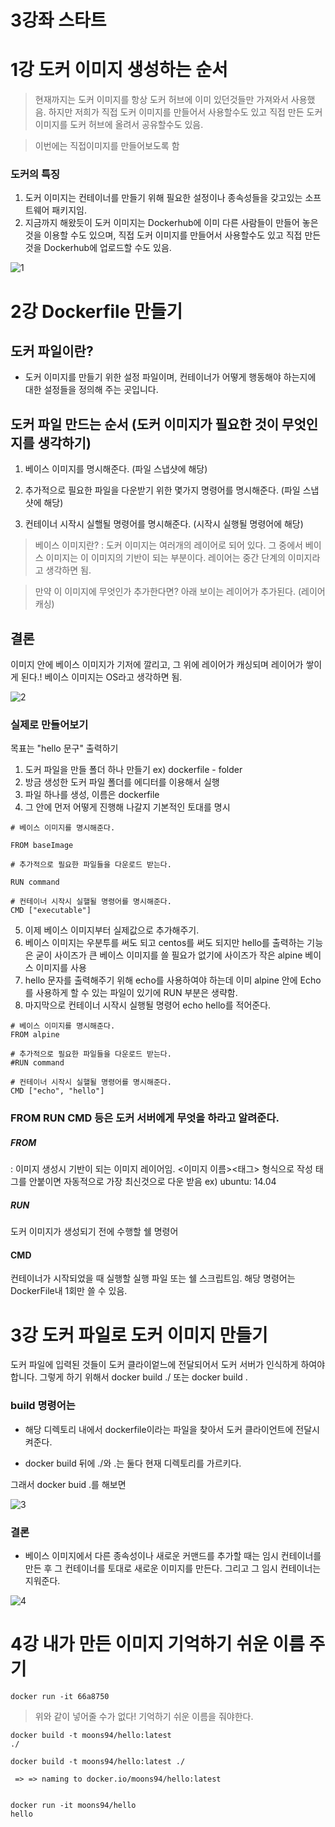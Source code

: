 # 3강좌 스타트

# 1강 도커 이미지 생성하는 순서

> 현재까지는 도커 이미지를 항상 도커 허브에 이미 있던것들만 가져와서 사용했음. 하지만 저희가 직접 도커 이미지를 만들어서 사용할수도 있고 직접 만든 도커 이미지를 도커 허브에 올려서 공유할수도 있음.

> 이번에는 직접이미지를 만들어보도록 함

### 도커의 특징

1. 도커 이미지는 컨테이너를 만들기 위해 필요한 설정이나 종속성들을 갖고있는 소프트웨어 패키지임.
2. 지금까지 해왔듯이 도커 이미지는 Dockerhub에 이미 다른 사람들이 만들어 놓은 것을 이용할 수도 있으며, 직접 도커 이미지를 만들어서 사용할수도 있고 직접 만든것을 Dockerhub에 업로드할 수도 있음.

![1](1.png)

# 2강 Dockerfile 만들기

## 도커 파일이란?

- 도커 이미지를 만들기 위한 설정 파일이며, 컨테이너가 어떻게 행동해야 하는지에 대한 설정들을 정의해 주는 곳입니다.

## 도커 파일 만드는 순서 (도커 이미지가 필요한 것이 무엇인지를 생각하기)

1. 베이스 이미지를 명시해준다. (파일 스냅샷에 해당)
2. 추가적으로 필요한 파일을 다운받기 위한 몇가지 명령어를 명시해준다. (파일 스냅샷에 해당)

3. 컨테이너 시작시 실핼될 명령어를 명시해준다. (시작시 실행될 명령어에 해당)

> 베이스 이미지란? : 도커 이미지는 여러개의 레이어로 되어 있다. 그 중에서 베이스 이미지는 이 이미지의 기반이 되는 부분이다. 레이어는 중간 단계의 이미지라고 생각하면 됨.

> 만약 이 이미지에 무엇인가 추가한다면? 아래 보이는 레이어가 추가된다. (레이어 캐싱)

## 결론

이미지 안에 베이스 이미지가 기저에 깔리고, 그 위에 레이어가 캐싱되며 레이어가 쌓이게 된다.!
베이스 이미지는 OS라고 생각하면 됨.

![2](2.png)

### 실제로 만들어보기

목표는 "hello 문구" 출력하기

1. 도커 파일을 만들 폴더 하나 만들기 ex) dockerfile - folder
2. 방금 생성한 도커 파일 폴더를 에디터를 이용해서 실행
3. 파일 하나를 생성, 이름은 dockerfile
4. 그 안에 먼저 어떻게 진행해 나갈지 기본적인 토대를 명시

```docker
# 베이스 이미지를 명시해준다.

FROM baseImage

# 추가적으로 필요한 파일들을 다운로드 받는다.

RUN command

# 컨테이너 시작시 실핼될 명령어를 명시해준다.
CMD ["executable"]
```

5. 이제 베이스 이미지부터 실제값으로 추가해주기.
6. 베이스 이미지는 우분투를 써도 되고 centos를 써도 되지만
   hello를 출력하는 기능은 굳이 사이즈가 큰 베이스 이미지를 쓸 필요가 없기에 사이즈가 작은 alpine 베이스 이미지를 사용
7. hello 문자를 출력해주기 위해 echo를 사용하여야 하는데 이미 alpine 안에
   Echo를 사용하게 할 수 있는 파일이 있기에 RUN 부분은 생략함.
8. 마지막으로 컨테이너 시작시 실행될 명령어 echo hello를 적어준다.

```docker
# 베이스 이미지를 명시해준다.
FROM alpine

# 추가적으로 필요한 파일들을 다운로드 받는다.
#RUN command

# 컨테이너 시작시 실핼될 명령어를 명시해준다.
CMD ["echo", "hello"]

```

### FROM RUN CMD 등은 도커 서버에게 무엇을 하라고 알려준다.

##### FROM

: 이미지 생성시 기반이 되는 이미지 레이어임.
<이미지 이름><태그> 형식으로 작성
태그를 안붙이면 자동적으로 가장 최신것으로 다운 받음
ex) ubuntu: 14.04

##### RUN

도커 이미지가 생성되기 전에 수행할 쉘 명령어

#### CMD

컨테이너가 시작되었을 때 실행할 실행 파일 또는 쉘 스크립트임.
해당 명령어는 DockerFile내 1회만 쓸 수 있음.

# 3강 도커 파일로 도커 이미지 만들기

도커 파일에 입력된 것들이 도커 클라이엍느에 전달되어서 도커 서버가 인식하게 하여야 합니다.
그렇게 하기 위해서 docker build ./ 또는 docker build .

### build 명령어는

- 해당 디렉토리 내에서 dockerfile이라는 파일을 찾아서 도커 클라이언트에 전달시켜준다.

- docker build 뒤에 ./와 .는 둘다 현재 디렉토리를 가르키다.

그래서 docker buid .를 해보면

![3](3.png)

### 결론

- 베이스 이미지에서 다른 종속성이나 새로운 커맨드를 추가할 때는 임시 컨테이너를 만든 후 그 컨테이너를 토대로 새로운 이미지를 만든다.
  그리고 그 임시 컨테이너는 지워준다.

![4](4.png)

# 4강 내가 만든 이미지 기억하기 쉬운 이름 주기

```
docker run -it 66a8750
```

> 위와 같이 넣어줄 수가 없다!
> 기억하기 쉬운 이름을 줘야한다.

```
docker build -t moons94/hello:latest
./
```

```
docker build -t moons94/hello:latest ./

 => => naming to docker.io/moons94/hello:latest


docker run -it moons94/hello
hello
```
